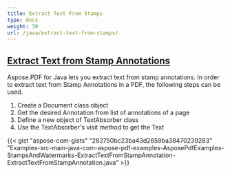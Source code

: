 ```yaml
---
title: Extract Text From Stamps
type: docs
weight: 30
url: /java/extract-text-from-stamps/
---
```


## <ins>**Extract Text from Stamp Annotations**
Aspose.PDF for Java lets you extract text from stamp annotations. In order to extract text from Stamp Annotations in a PDF, the following steps can be used.

1. Create a Document class object
1. Get the desired Annotation from list of annotations of a page
1. Define a new object of TextAbsorber class
1. Use the TextAbsorber's visit method to get the Text



{{< gist "aspose-com-gists" "282750bc23ba43d2659ba38470239283" "Examples-src-main-java-com-aspose-pdf-examples-AsposePdfExamples-StampsAndWatermarks-ExtractTextFromStampAnnotation-ExtractTextFromStampAnnotation.java" >}}
